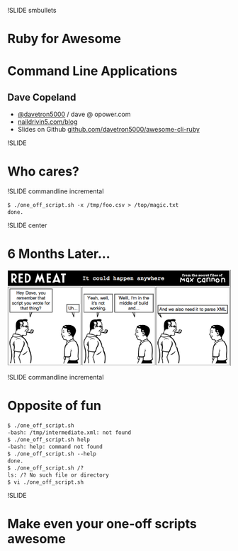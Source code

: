 !SLIDE smbullets
# Ruby for Awesome #
# Command Line Applications #
## Dave Copeland
* [@davetron5000](http://www.twitter.com/davetron5000) / dave @ opower.com
* [naildrivin5.com/blog](http://www.naildrivin5.com/blog)
* Slides on Github [github.com/davetron5000/awesome-cli-ruby](http://www.github.com/davetron5000/awesome-cli-ruby)

!SLIDE 
# Who cares? #


!SLIDE commandline incremental

    $ ./one_off_script.sh -x /tmp/foo.csv > /top/magic.txt
    done.

!SLIDE center
# 6 Months Later&hellip; #
<a href="http://www.monkeydyne.com/rmcs/yourcomic.phtml?tagline=It+could+happen+anywhere&char1=ted1.gif&char2=kid2.gif&d1a=Hey+Dave,+you+remember+that+script+you+wrote+for+that+thing%3F&d1b=Uh...&d2a=Yeah,+well,+it's+not+working.&d2b=Welll,+I'm+in+the+middle+of+build+and...&d3a=And+we+also+need+it+to+parse+XML&d3b="><img src="comic.png" /></a>

!SLIDE commandline incremental
# Opposite of fun
    $ ./one_off_script.sh 
    -bash: /tmp/intermediate.xml: not found 
    $ ./one_off_script.sh help
    -bash: help: command not found
    $ ./one_off_script.sh --help
    done.
    $ ./one_off_script.sh /?
    ls: /? No such file or directory
    $ vi ./one_off_script.sh

!SLIDE 
# Make even your one-off scripts awesome #
